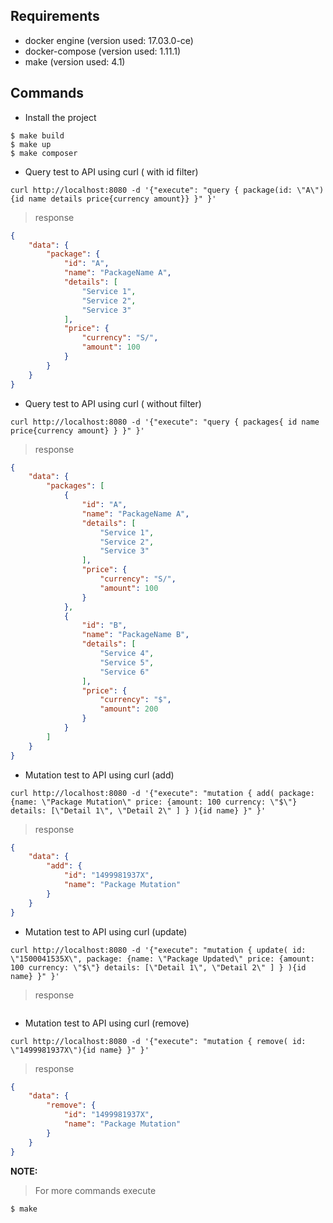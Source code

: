 Requirements
------------

* docker engine (version used: 17.03.0-ce)
* docker-compose (version used: 1.11.1)
* make (version used: 4.1)

Commands
--------
* Install the project
~~~~
$ make build
$ make up
$ make composer
~~~~

* Query test to API using curl ( with id filter)
~~~~
curl http://localhost:8080 -d '{"execute": "query { package(id: \"A\"){id name details price{currency amount}} }" }'
~~~~
> response
```json
{
    "data": {
        "package": {
            "id": "A",
            "name": "PackageName A",
            "details": [
                "Service 1",
                "Service 2",
                "Service 3"
            ],
            "price": {
                "currency": "S/",
                "amount": 100
            }
        }
    }
}
```

* Query test to API using curl ( without filter)
~~~~
curl http://localhost:8080 -d '{"execute": "query { packages{ id name price{currency amount} } }" }'
~~~~
> response
```json
{
    "data": {
        "packages": [
            {
                "id": "A",
                "name": "PackageName A",
                "details": [
                    "Service 1",
                    "Service 2",
                    "Service 3"
                ],
                "price": {
                    "currency": "S/",
                    "amount": 100
                }
            },
            {
                "id": "B",
                "name": "PackageName B",
                "details": [
                    "Service 4",
                    "Service 5",
                    "Service 6"
                ],
                "price": {
                    "currency": "$",
                    "amount": 200
                }
            }
        ]
    }
}
```

* Mutation test to API using curl (add)
~~~~
curl http://localhost:8080 -d '{"execute": "mutation { add( package: {name: \"Package Mutation\" price: {amount: 100 currency: \"$\"} details: [\"Detail 1\", \"Detail 2\" ] } ){id name} }" }'
~~~~
> response
```json
{
    "data": {
        "add": {
            "id": "1499981937X",
            "name": "Package Mutation"
        }
    }
}
```

* Mutation test to API using curl (update)
~~~~
curl http://localhost:8080 -d '{"execute": "mutation { update( id: \"1500041535X\", package: {name: \"Package Updated\" price: {amount: 100 currency: \"$\"} details: [\"Detail 1\", \"Detail 2\" ] } ){id name} }" }'
~~~~
> response
```json

```

* Mutation test to API using curl (remove)
~~~~
curl http://localhost:8080 -d '{"execute": "mutation { remove( id: \"1499981937X\"){id name} }" }'
~~~~
> response
```json
{
    "data": {
        "remove": {
            "id": "1499981937X",
            "name": "Package Mutation"
        }
    }
}
```
**NOTE:**
> For more commands execute
~~~~
$ make 
~~~~ 